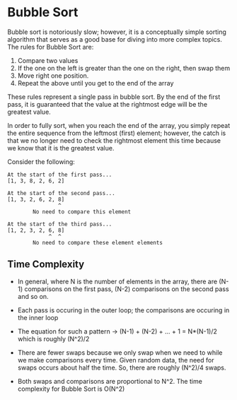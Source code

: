 # Bubble Sort
Bubble sort is notoriously slow; however, it is a conceptually simple sorting
algorithm that serves as a good base for diving into more complex topics. The
rules for Bubble Sort are:

1. Compare two values
1. If the one on the left is greater than the one on the right, then swap them
1. Move right one position.
1. Repeat the above until you get to the end of the array

These rules represent a single pass in bubble sort. By the end of the first pass,
it is guaranteed that the value at the rightmost edge will be the greatest value.

In order to fully sort, when you reach the end of the array, you simply repeat the
entire sequence from the leftmost (first) element; however, the catch is that we
no longer need to check the rightmost element this time because we know that it
is the greatest value.

Consider the following:

```
At the start of the first pass...
[1, 3, 8, 2, 6, 2]

At the start of the second pass...
[1, 3, 2, 6, 2, 8]
                ^
        No need to compare this element

At the start of the third pass...
[1, 2, 3, 2, 6, 8]
             ^  ^
        No need to compare these element elements
```

## Time Complexity
* In general, where N is the number of elements in the array, there are (N-1)
comparisons on the first pass, (N-2) comparisons on the second pass and so on.

* Each pass is occuring in the outer loop; the comparisons are occuring in the
inner loop

* The equation for such a pattern -> (N-1) + (N-2) + ... + 1 = N*(N-1)/2 which
is roughly (N^2)/2

* There are fewer swaps because we only swap when we need to while we make 
comparisons every time. Given random data, the need for swaps occurs about half
the time. So, there are roughly (N^2)/4 swaps.

* Both swaps and comparisons are proportional to N^2. The time complexity for 
Bubble Sort is O(N^2)
